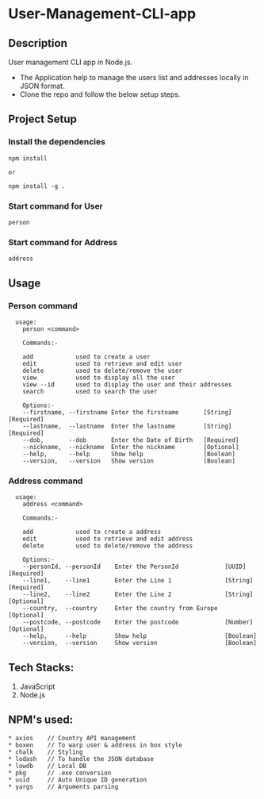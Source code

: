 # User-Management-CLI-app

## Description
User management CLI app in Node.js.
* The Application help to manage the users list and addresses locally in JSON format.
* Clone the repo and follow the below setup steps.


## Project Setup

### Install the dependencies
```
npm install

or

npm install -g .
```

### Start command for User
```
person
```

### Start command for Address
```
address
```

## Usage

### Person command
```
  usage:
    person <command>

    Commands:-

    add            used to create a user
    edit           used to retrieve and edit user
    delete         used to delete/remove the user
    view           used to display all the user
    view --id      used to display the user and their addresses
    search         used to search the user

    Options:-
    --firstname, --firstname Enter the firstname       [String][Required]
    --lastname,  --lastname  Enter the lastname        [String][Required]
    --dob,       --dob       Enter the Date of Birth   [Required]
    --nickname,  --nickname  Enter the nickname        [Optional]
    --help,      --help      Show help                 [Boolean]
    --version,   --version   Show version              [Boolean]
```

### Address command
```
  usage:
    address <command>

    Commands:-

    add            used to create a address
    edit           used to retrieve and edit address
    delete         used to delete/remove the address

    Options:-
    --personId, --personId    Enter the PersonId             [UUID][Required]
    --line1,    --line1       Enter the Line 1               [String][Required]
    --line2,    --line2       Enter the Line 2               [String][Optional]
    --country,  --country     Enter the country from Europe  [Optional]
    --postcode, --postcode    Enter the postcode             [Number][Optional]
    --help,     --help        Show help                      [Boolean]
    --version,  --version     Show version                   [Boolean]
```

## Tech Stacks:
1. JavaScript
2. Node.js

## NPM's used:
```
* axios    // Country API management
* boxen    // To warp user & address in box style
* chalk    // Styling
* lodash   // To handle the JSON database
* lowdb    // Local DB
* pkg      // .exe conversion
* uuid     // Auto Unique ID generation
* yargs    // Arguments parsing
```
